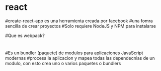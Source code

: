 # react

#create-react-app es una herramienta creada por facebook
#una fomra sencilla de crear proyectos
#Solo requiere NodeJS  y NPM para instalarse

#Que es webpack?
#
#Es un bundler (paquete) de modulos para aplicaciones JavaScript modernas
#procesa la aplicacion y mapea todas las dependecnias de un modulo, con esto crea uno o varios paquetes o bundlers